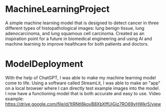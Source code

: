 # MachineLearningProject
A simple machine learning model that is designed to detect cancer in three different types of histopathological images: lung benign tissue, lung adenocarcinoma, and lung squamous cell carcinoma. Created as an inspiration point for a future in biomedical engineering and using AI and machine learning to improve healthcare for both patients and doctors.

# ModelDeployment
With the help of ChatGPT, I was able to make my machine learning model come to life. Using a software called StreamLit, I was able to make an "app" on a local browser where I can directly test example images into the model. I now have a functioning model that is both accurate and easy to use. Video example: https://drive.google.com/file/d/1tRNtl6kovB8XbXffUjGiz7RO69vHWkr5/view
